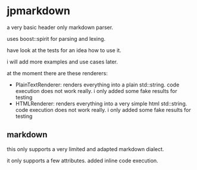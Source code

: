 # jpmarkdown

a very basic header only markdown parser.

uses boost::spirit for parsing and lexing.

have look at the tests for an idea how to use it.

i will add more examples and use cases later.

at the moment there are these renderers:
- PlainTextRenderer: renders everything into a plain std::string. code execution does not work really. i only added some fake results for testing
- HTMLRenderer: renders everything into a very simple html std::string. code execution does not work really. i only added some fake results for testing

## markdown

this only supports a very limited and adapted markdown dialect.

it only supports a few attributes.
added inline code execution.
